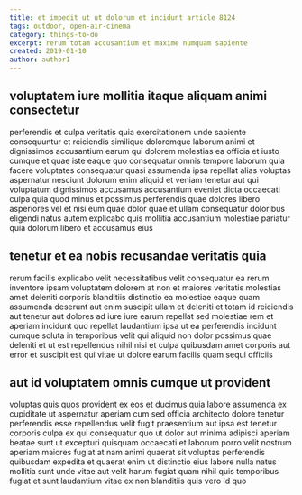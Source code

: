 ```yaml
---
title: et impedit ut ut dolorum et incidunt article 8124
tags: outdoor, open-air-cinema
category: things-to-do
excerpt: rerum totam accusantium et maxime numquam sapiente
created: 2019-01-10
author: author1
---
```


## voluptatem iure mollitia itaque aliquam animi consectetur

perferendis et culpa veritatis quia exercitationem unde sapiente consequuntur et reiciendis similique doloremque laborum animi et dignissimos accusantium earum qui dolorem molestias ea officia et iusto cumque et quae iste eaque quo consequatur omnis tempore laborum quia facere voluptates consequatur quasi assumenda ipsa repellat alias voluptas aspernatur nesciunt dolorum enim aliquid et veniam tenetur aut qui voluptatum dignissimos accusamus accusantium eveniet dicta occaecati culpa quia quod minus et possimus perferendis quae dolores libero asperiores vel et nisi eum quae dolor quae et ullam consequatur doloribus eligendi natus autem explicabo quis mollitia accusantium molestiae pariatur quia dolorum libero et accusamus eius

## tenetur et ea nobis recusandae veritatis quia

rerum facilis explicabo velit necessitatibus velit consequatur ea rerum inventore ipsam voluptatem dolorem at non et maiores veritatis molestias amet deleniti corporis blanditiis distinctio ea molestiae eaque quam assumenda deserunt aut enim suscipit ullam et deleniti et totam id reiciendis aut tenetur aut dolores ad iure iure earum repellat sed molestiae rem et aperiam incidunt quo repellat laudantium ipsa ut ea perferendis incidunt cumque soluta in temporibus velit qui aliquid non dolor possimus quae deleniti et ut est repellendus nihil nisi et culpa quibusdam amet corporis aut error et suscipit est qui vitae ut dolore earum facilis quam sequi officiis

## aut id voluptatem omnis cumque ut provident

voluptas quis quos provident ex eos et ducimus quia labore assumenda ex cupiditate ut aspernatur aperiam cum sed officia architecto dolore tenetur perferendis esse repellendus velit fugit praesentium aut ipsa est tenetur corporis culpa ex qui consequatur quo ut dolor aut minima adipisci aperiam beatae sunt ut excepturi quisquam occaecati et laborum porro velit nostrum aperiam maiores fugiat at nam animi quaerat sit voluptas perferendis quibusdam expedita et quaerat enim ut distinctio eius labore nulla natus mollitia sunt unde vitae aut velit harum fugiat quam nihil quis temporibus fugiat et sunt laudantium vitae ex non blanditiis quis vero id quo
